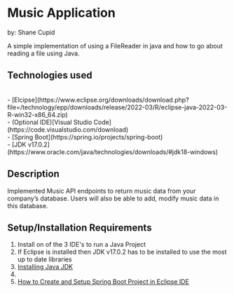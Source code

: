 # Music Application
  by: Shane Cupid
  
  A simple implementation of using a FileReader in java and how to go about reading a file using Java.
  
  ## Technologies used
  <br>
     - [Elcipse](https://www.eclipse.org/downloads/download.php?file=/technology/epp/downloads/release/2022-03/R/eclipse-java-2022-03-R-win32-x86_64.zip)
  <br>
     - (Optional IDE)[Visual Studio Code](https://code.visualstudio.com/download)
  <br>
     - [Spring Boot](https://spring.io/projects/spring-boot)
  <br>
     - [JDK v17.0.2](https://www.oracle.com/java/technologies/downloads/#jdk18-windows)

    
 ## Description
  Implemented Music API endpoints to return music data from your company’s database. Users will also be able to add, modify music data in this database.
  
  ## Setup/Installation Requirements
  <ol type = "1">
    <li>Install on of the 3 IDE's to run a Java Project</li>
    <li>If Eclipse is installed then JDK v17.0.2 has to be installed to use the most up to date libraries</li>
    <li><a href="https://www.youtube.com/watch?v=23FrsQiCBhA">Installing Java JDK</a></li>
    <li><a Spring Boot is installed with the most up to date packages</a></li>
   <li><a href="https://www.youtube.com/watch?v=ZJ7afDSrb3s">How to Create and Setup Spring Boot Project in Eclipse IDE</a></li>
  </ol>
  
  
  
